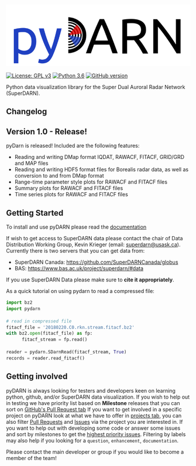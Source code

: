 ![pydarn](docs/imgs/pydarn_logo.png)

[![License: GPL v3](https://img.shields.io/badge/License-GPLv3-blue.svg)](https://www.gnu.org/licenses/gpl-3.0) [![Python 3.6](https://img.shields.io/badge/python-3.6-blue.svg)](https://www.python.org/downloads/release/python-360/) [![GitHub version](https://badge.fury.io/gh/boennemann%2Fbadges.svg)](http://badge.fury.io/gh/boennemann%2Fbadges)

Python data visualization library for the Super Dual Auroral Radar Network (SuperDARN).

## Changelog
## Version 1.0 - Release!
 
pyDarn is released! Included are the following features:
- Reading and writing DMap format IQDAT, RAWACF, FITACF, GRID/GRD and MAP files
- Reading and writing HDF5 format files for Borealis radar data, as well as conversion to and from DMap format
- Range-time parameter style plots for RAWACF and FITACF files
- Summary plots for RAWACF and FITACF files
- Time series plots for RAWACF and FITACF files

## Getting Started

To install and use pyDARN please read the [documentation](https://pydarn.readthedocs.io/en/develop/)

If wish to get access to SuperDARN data please contact the chair of Data Distribution Working Group, Kevin Krieger (email: superdarn@usask.ca). 
Currently there is two servers that you can get data from: 
  - SuperDARN Canada: https://github.com/SuperDARNCanada/globus
  - BAS: https://www.bas.ac.uk/project/superdarn/#data
 
If you use SuperDARN Data please make sure to **cite it appropriately**. 

As a quick tutorial on using pydarn to read a compressed file: 
``` python
import bz2
import pydarn 

# read in compressed file
fitacf_file = '20180220.C0.rkn.stream.fitacf.bz2'
with bz2.open(fitacf_file) as fp: 
      fitacf_stream = fp.read()

reader = pydarn.SDarnRead(fitacf_stream, True)
records = reader.read_fitacf()
```

## Getting involved

pyDARN is always looking for testers and developers keen on learning python, github, and/or SuperDARN data visualization. 
If you wish to help out in testing we have priority list based on **Milestone** releases that you can sort on [GitHub's Pull Request tab](https://github.com/SuperDARN/pydarn/pulls?q=is%3Aopen+is%3Apr+milestone%3A%22v1.0.0+%22)
If you want to get involved in a specific project on pyDARN look at what we have to offer in [projects tab](https://github.com/SuperDARN/pydarn/projects), you can also filter [Pull Requests](https://github.com/SuperDARN/pydarn/pulls) and [Issues](https://github.com/SuperDARN/pydarn/issues) via the project you are interested in. 
If you want to help out with developing some code or answer some issues and sort by milestones to get the [highest priority issues](https://github.com/SuperDARN/pydarn/issues?q=is%3Aopen+is%3Aissue+milestone%3A%22v1.1.0+%22). Filtering by labels may also help if you looking for a `question`, `enhancement`, `documentation`. 

Please contact the main developer or group if you would like to become a member of the team!

